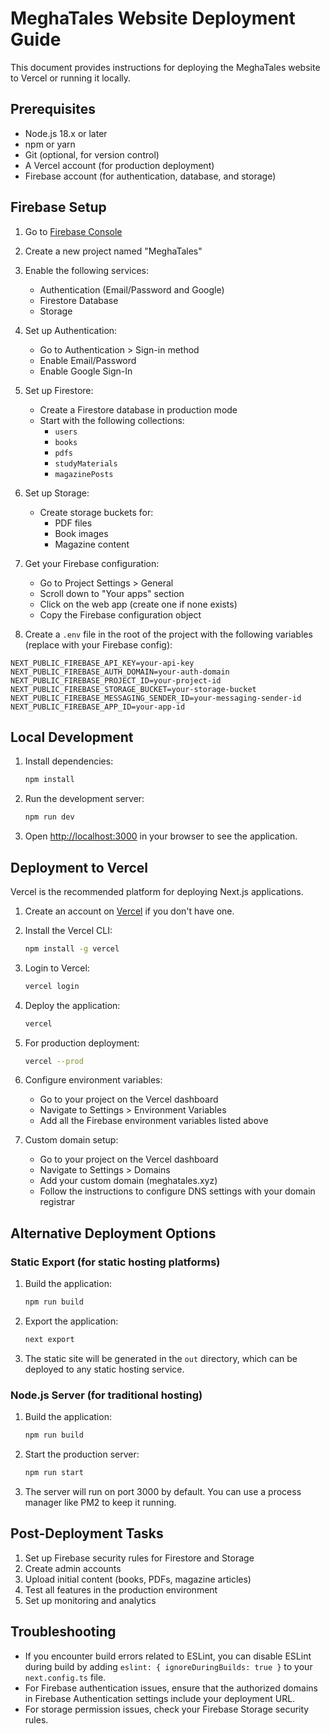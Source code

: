 # MeghaTales Website Deployment Guide

This document provides instructions for deploying the MeghaTales website to Vercel or running it locally.

## Prerequisites

- Node.js 18.x or later
- npm or yarn
- Git (optional, for version control)
- A Vercel account (for production deployment)
- Firebase account (for authentication, database, and storage)

## Firebase Setup

1. Go to [Firebase Console](https://console.firebase.google.com/)
2. Create a new project named "MeghaTales"
3. Enable the following services:
   - Authentication (Email/Password and Google)
   - Firestore Database
   - Storage

4. Set up Authentication:
   - Go to Authentication > Sign-in method
   - Enable Email/Password
   - Enable Google Sign-In

5. Set up Firestore:
   - Create a Firestore database in production mode
   - Start with the following collections:
     - `users`
     - `books`
     - `pdfs`
     - `studyMaterials`
     - `magazinePosts`

6. Set up Storage:
   - Create storage buckets for:
     - PDF files
     - Book images
     - Magazine content

7. Get your Firebase configuration:
   - Go to Project Settings > General
   - Scroll down to "Your apps" section
   - Click on the web app (create one if none exists)
   - Copy the Firebase configuration object

8. Create a `.env` file in the root of the project with the following variables (replace with your Firebase config):

```
NEXT_PUBLIC_FIREBASE_API_KEY=your-api-key
NEXT_PUBLIC_FIREBASE_AUTH_DOMAIN=your-auth-domain
NEXT_PUBLIC_FIREBASE_PROJECT_ID=your-project-id
NEXT_PUBLIC_FIREBASE_STORAGE_BUCKET=your-storage-bucket
NEXT_PUBLIC_FIREBASE_MESSAGING_SENDER_ID=your-messaging-sender-id
NEXT_PUBLIC_FIREBASE_APP_ID=your-app-id
```

## Local Development

1. Install dependencies:
   ```bash
   npm install
   ```

2. Run the development server:
   ```bash
   npm run dev
   ```

3. Open [http://localhost:3000](http://localhost:3000) in your browser to see the application.

## Deployment to Vercel

Vercel is the recommended platform for deploying Next.js applications.

1. Create an account on [Vercel](https://vercel.com) if you don't have one.

2. Install the Vercel CLI:
   ```bash
   npm install -g vercel
   ```

3. Login to Vercel:
   ```bash
   vercel login
   ```

4. Deploy the application:
   ```bash
   vercel
   ```

5. For production deployment:
   ```bash
   vercel --prod
   ```

6. Configure environment variables:
   - Go to your project on the Vercel dashboard
   - Navigate to Settings > Environment Variables
   - Add all the Firebase environment variables listed above

7. Custom domain setup:
   - Go to your project on the Vercel dashboard
   - Navigate to Settings > Domains
   - Add your custom domain (meghatales.xyz)
   - Follow the instructions to configure DNS settings with your domain registrar

## Alternative Deployment Options

### Static Export (for static hosting platforms)

1. Build the application:
   ```bash
   npm run build
   ```

2. Export the application:
   ```bash
   next export
   ```

3. The static site will be generated in the `out` directory, which can be deployed to any static hosting service.

### Node.js Server (for traditional hosting)

1. Build the application:
   ```bash
   npm run build
   ```

2. Start the production server:
   ```bash
   npm run start
   ```

3. The server will run on port 3000 by default. You can use a process manager like PM2 to keep it running.

## Post-Deployment Tasks

1. Set up Firebase security rules for Firestore and Storage
2. Create admin accounts
3. Upload initial content (books, PDFs, magazine articles)
4. Test all features in the production environment
5. Set up monitoring and analytics

## Troubleshooting

- If you encounter build errors related to ESLint, you can disable ESLint during build by adding `eslint: { ignoreDuringBuilds: true }` to your `next.config.ts` file.
- For Firebase authentication issues, ensure that the authorized domains in Firebase Authentication settings include your deployment URL.
- For storage permission issues, check your Firebase Storage security rules.
